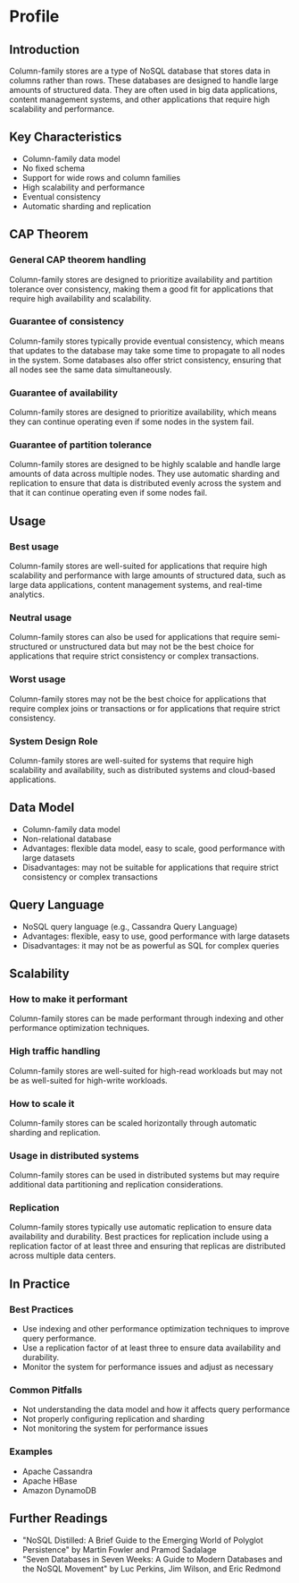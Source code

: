 # Profile

## **Introduction**

Column-family stores are a type of NoSQL database that stores data in columns rather than rows. These databases are designed to handle large amounts of structured data. They are often used in big data applications, content management systems, and other applications that require high scalability and performance.

## **Key Characteristics**

- Column-family data model
- No fixed schema
- Support for wide rows and column families
- High scalability and performance
- Eventual consistency
- Automatic sharding and replication

## **CAP Theorem**

### **General CAP theorem handling**

Column-family stores are designed to prioritize availability and partition tolerance over consistency, making them a good fit for applications that require high availability and scalability.

### **Guarantee of consistency**

Column-family stores typically provide eventual consistency, which means that updates to the database may take some time to propagate to all nodes in the system. Some databases also offer strict consistency, ensuring that all nodes see the same data simultaneously.

### **Guarantee of availability**

Column-family stores are designed to prioritize availability, which means they can continue operating even if some nodes in the system fail.

### **Guarantee of partition tolerance**

Column-family stores are designed to be highly scalable and handle large amounts of data across multiple nodes. They use automatic sharding and replication to ensure that data is distributed evenly across the system and that it can continue operating even if some nodes fail.

## **Usage**

### **Best usage**

Column-family stores are well-suited for applications that require high scalability and performance with large amounts of structured data, such as large data applications, content management systems, and real-time analytics.

### **Neutral usage**

Column-family stores can also be used for applications that require semi-structured or unstructured data but may not be the best choice for applications that require strict consistency or complex transactions.

### **Worst usage**

Column-family stores may not be the best choice for applications that require complex joins or transactions or for applications that require strict consistency.

### **System Design Role**

Column-family stores are well-suited for systems that require high scalability and availability, such as distributed systems and cloud-based applications.

## **Data Model**

- Column-family data model
- Non-relational database
- Advantages: flexible data model, easy to scale, good performance with large datasets
- Disadvantages: may not be suitable for applications that require strict consistency or complex transactions

## **Query Language**

- NoSQL query language (e.g., Cassandra Query Language)
- Advantages: flexible, easy to use, good performance with large datasets
- Disadvantages: it may not be as powerful as SQL for complex queries

## **Scalability**

### **How to make it performant**

Column-family stores can be made performant through indexing and other performance optimization techniques.

### **High traffic handling**

Column-family stores are well-suited for high-read workloads but may not be as well-suited for high-write workloads.

### **How to scale it**

Column-family stores can be scaled horizontally through automatic sharding and replication.

### **Usage in distributed systems**

Column-family stores can be used in distributed systems but may require additional data partitioning and replication considerations.

### Replication

Column-family stores typically use automatic replication to ensure data availability and durability. Best practices for replication include using a replication factor of at least three and ensuring that replicas are distributed across multiple data centers.

## In Practice

### Best Practices

- Use indexing and other performance optimization techniques to improve query performance.
- Use a replication factor of at least three to ensure data availability and durability.
- Monitor the system for performance issues and adjust as necessary

### Common Pitfalls

- Not understanding the data model and how it affects query performance
- Not properly configuring replication and sharding
- Not monitoring the system for performance issues

### Examples

- Apache Cassandra
- Apache HBase
- Amazon DynamoDB

## Further Readings

- "NoSQL Distilled: A Brief Guide to the Emerging World of Polyglot Persistence" by Martin Fowler and Pramod Sadalage
- "Seven Databases in Seven Weeks: A Guide to Modern Databases and the NoSQL Movement" by Luc Perkins, Jim Wilson, and Eric Redmond
